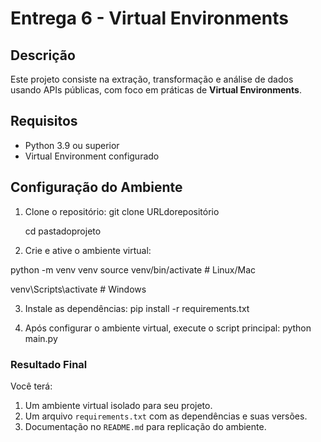 # Entrega 6 - Virtual Environments

## Descrição
Este projeto consiste na extração, transformação e análise de dados usando APIs públicas, com foco em práticas de **Virtual Environments**.

## Requisitos
- Python 3.9 ou superior
- Virtual Environment configurado

## Configuração do Ambiente
1. Clone o repositório:
   git clone URLdorepositório
   
   cd pastadoprojeto

3. Crie e ative o ambiente virtual:

python -m venv venv
source venv/bin/activate  # Linux/Mac

venv\Scripts\activate  # Windows

3. Instale as dependências:
pip install -r requirements.txt


4. Após configurar o ambiente virtual, execute o script principal:
python main.py


### Resultado Final
Você terá:
1. Um ambiente virtual isolado para seu projeto.
2. Um arquivo `requirements.txt` com as dependências e suas versões.
3. Documentação no `README.md` para replicação do ambiente.
